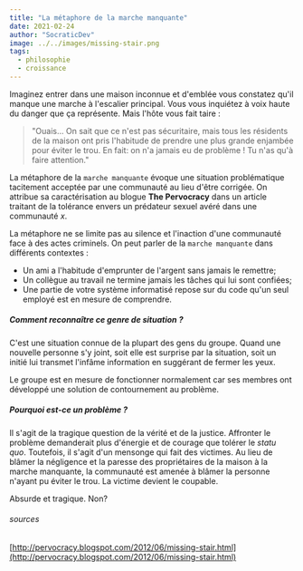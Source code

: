 ```yaml
---
title: "La métaphore de la marche manquante"
date: 2021-02-24
author: "SocraticDev"
image: ../../images/missing-stair.png
tags:
  - philosophie
  - croissance
---
```


Imaginez entrer dans une maison inconnue et d'emblée vous constatez qu'il manque une marche à l'escalier principal. Vous vous inquiétez à voix haute du danger que ça représente. Mais l'hôte vous fait taire :

> "Ouais... On sait que ce n'est pas sécuritaire, mais tous les résidents de la maison ont pris l'habitude de prendre une plus grande enjambée pour éviter le trou. En fait: on n'a jamais eu de problème ! Tu n'as qu'à faire attention."

La métaphore de la `marche manquante` évoque une situation problématique tacitement acceptée par une communauté au lieu d'être corrigée. On attribue sa caractérisation au blogue **The Pervocracy** dans un article traitant de la tolérance envers un prédateur sexuel avéré dans une communauté _x_.

La métaphore ne se limite pas au silence et l'inaction d'une communauté face à des actes criminels. On peut parler de la `marche manquante` dans différents contextes :

- Un ami a l'habitude d'emprunter de l'argent sans jamais le remettre;
- Un collègue au travail ne termine jamais les tâches qui lui sont confiées;
- Une partie de votre système informatisé repose sur du code qu'un seul employé est en mesure de comprendre.

##### Comment reconnaître ce genre de situation ?

C'est une situation connue de la plupart des gens du groupe. Quand une nouvelle personne s'y joint, soit elle est surprise par la situation, soit un initié lui transmet l'infâme information en suggérant de fermer les yeux.

Le groupe est en mesure de fonctionner normalement car ses membres ont développé une solution de contournement au problème.

##### Pourquoi est-ce un problème ?

Il s'agit de la tragique question de la vérité et de la justice. Affronter le problème demanderait plus d'énergie et de courage que tolérer le _statu quo_. Toutefois, il s'agit d'un mensonge qui fait des victimes. Au lieu de blâmer la négligence et la paresse des propriétaires de la maison à la marche manquante, la communauté est amenée à blâmer la personne n'ayant pu éviter le trou. La victime devient le coupable.

Absurde et tragique. Non?

###### sources

[http://pervocracy.blogspot.com/2012/06/missing-stair.html](http://pervocracy.blogspot.com/2012/06/missing-stair.html)
